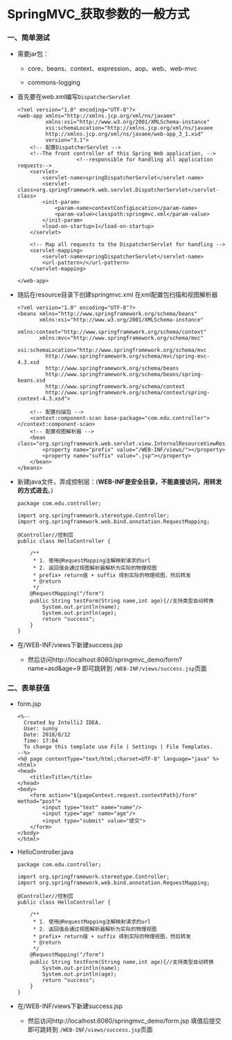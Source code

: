 # SpringMVC_获取参数的一般方式

### 一、简单测试

* 需要jar包：

    * core、beans、context、expression、aop、web、web-mvc

    * commons-logging 

* 首先要在web.xml编写`DispatcherServlet`

      <?xml version="1.0" encoding="UTF-8"?>
      <web-app xmlns="http://xmlns.jcp.org/xml/ns/javaee"
               xmlns:xsi="http://www.w3.org/2001/XMLSchema-instance"
               xsi:schemaLocation="http://xmlns.jcp.org/xml/ns/javaee 
               http://xmlns.jcp.org/xml/ns/javaee/web-app_3_1.xsd"
               version="3.1">
          <!-- 配置DispatcherServlet -->
          <!--The front controller of this Spring Web application, -->
                         <!--responsible for handling all application requests-->
          <servlet>
              <servlet-name>springDispatcherServlet</servlet-name>
              <servlet-class>org.springframework.web.servlet.DispatcherServlet</servlet-class>
              <init-param>
                  <param-name>contextConfigLocation</param-name>
                  <param-value>classpath:springmvc.xml</param-value>
              </init-param>
              <load-on-startup>1</load-on-startup>
          </servlet>

          <!-- Map all requests to the DispatcherServlet for handling -->
          <servlet-mapping>
              <servlet-name>springDispatcherServlet</servlet-name>
              <url-pattern>/</url-pattern>
          </servlet-mapping>

      </web-app>

* 随后在resource目录下创建springmvc.xml 在xml配置包扫描和视图解析器

      <?xml version="1.0" encoding="UTF-8"?>
      <beans xmlns="http://www.springframework.org/schema/beans"
             xmlns:xsi="http://www.w3.org/2001/XMLSchema-instance"
             xmlns:context="http://www.springframework.org/schema/context"
             xmlns:mvc="http://www.springframework.org/schema/mvc"
             xsi:schemaLocation="http://www.springframework.org/schema/mvc 
               http://www.springframework.org/schema/mvc/spring-mvc-4.3.xsd
               http://www.springframework.org/schema/beans 
               http://www.springframework.org/schema/beans/spring-beans.xsd
               http://www.springframework.org/schema/context 
               http://www.springframework.org/schema/context/spring-context-4.3.xsd">

          <!-- 配置扫描包 -->
          <context:component-scan base-package="com.edu.controller"></context:component-scan>
          <!-- 配置视图解析器 -->
          <bean class="org.springframework.web.servlet.view.InternalResourceViewResolver">
              <property name="prefix" value="/WEB-INF/views/"></property>
              <property name="suffix" value=".jsp"></property>
          </bean>
      </beans>
      
* 新建java文件，弄成控制层：(**WEB-INF是安全目录，不能直接访问，用转发的方式进去**。)

      package com.edu.controller;

      import org.springframework.stereotype.Controller;
      import org.springframework.web.bind.annotation.RequestMapping;

      @Controller//控制层
      public class HelloController {

          /**
           * 1. 使用@RequestMapping注解映射请求的url
           * 2. 返回值会通过视图解析器解析为实际的物理视图
           * prefix+ return值 + suffix 得到实际的物理视图，然后转发
           * @return
           */
          @RequestMapping("/form")
          public String testForm(String name,int age){//支持类型自动转换
              System.out.println(name);
              System.out.println(age);
              return "success";
          }
      }



* 在/WEB-INF/views下新建success.jsp

   * 然后访问http://localhost:8080/springmvc_demo/form?name=asd&age=9 即可跳转到 `/WEB-INF/views/success.jsp`页面


### 二、表单获值

* form.jsp

      <%--
        Created by IntelliJ IDEA.
        User: sunny
        Date: 2018/8/12
        Time: 17:04
        To change this template use File | Settings | File Templates.
      --%>
      <%@ page contentType="text/html;charset=UTF-8" language="java" %>
      <html>
      <head>
          <title>Title</title>
      </head>
      <body>
          <form action="${pageContext.request.contextPath}/form" method="post">
              <input type="text" name="name"/>
              <input type="age" name="age"/>
              <input type="submit" value="提交">
          </form>
      </body>
      </html>

* HelloController.java

      package com.edu.controller;

      import org.springframework.stereotype.Controller;
      import org.springframework.web.bind.annotation.RequestMapping;

      @Controller//控制层
      public class HelloController {

          /**
           * 1. 使用@RequestMapping注解映射请求的url
           * 2. 返回值会通过视图解析器解析为实际的物理视图
           * prefix+ return值 + suffix 得到实际的物理视图，然后转发
           * @return
           */
          @RequestMapping("/form")
          public String testForm(String name,int age){//支持类型自动转换
              System.out.println(name);
              System.out.println(age);
              return "success";
          }
      }

* 在/WEB-INF/views下新建success.jsp

   * 然后访问http://localhost:8080/springmvc_demo/form.jsp 填值后提交即可跳转到 `/WEB-INF/views/success.jsp`页面





























